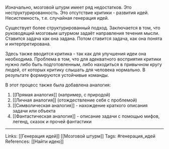 Изначально, мозговой штурм имеет ряд недостатков. Это неструктурированность. Это отсутствие критики - развития идей. Несистемность, т.е. случайная генерация идей. 

Существует более структурированный подход. Заключается в том, что руководящий мозговым штурмом задаёт направления течения мысли. Ставится задача как она задана. Потом ставится задача, как она понята и интерпретирована. 

Здесь также вводится критика - так как для улучшения идеи она необходима. Проблема в том, что для адекватного восприятия критики нужно либо быть подготовленным, либо находиться в привычном кругу людей, от которых критику слышать для человека нормально. В результате формируются устойчивые команды. 

В этот процесс также была добавлена аналогия: 
1. [[Прямая аналогия]] (например, с природой)
2. [[Личная аналогия]] (отождествление себя с проблемой)
3. [[Символическая аналогия]] - нахождение краткого описания задачи или объекта
4. [[Фантастическая аналогия]] - описание задачи с помощью мифов, легенд, сказок и прочей фантастики
___
Links: [[Генерация идей]] [[Мозговой штурм]]
Tags: #генерация_идей
References: [[Найти идею]]
